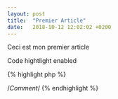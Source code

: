 ```yaml
---
layout: post
title:  "Premier Article"
date:   2018-10-12 12:02:02 +0200
---
```


Ceci est mon premier article

Code hightlight enabled

{% highlight php %}
<?php echo 'LOL'; ?>
/*Comment*/
{% endhighlight %}
